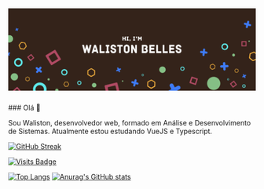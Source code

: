 <h1 align="center">
  <img alt="Logo" title="#" src="logo.png" />
</h1>
### Olá 👋

Sou Waliston, desenvolvedor web, formado em Análise e Desenvolvimento de Sistemas. Atualmente estou estudando VueJS e Typescript.

[![GitHub Streak](https://github-readme-streak-stats.herokuapp.com/?user=WalistonBelles&theme=dark)](https://git.io/streak-stats)

[![Visits Badge](https://badges.pufler.dev/visits/WalistonBelles/WalistonBelles)](https://badges.pufler.dev/visits/{WalistonBelles}/{WalistonBelles})

[![Top Langs](https://github-readme-stats.vercel.app/api/top-langs/?username=WalistonBelles&layout=compact)](https://github.com/anuraghazra/github-readme-stats) [![Anurag's GitHub stats](https://github-readme-stats.vercel.app/api?username=WalistonBelles&?count_private=true&show_icons=true&theme=gruvbox)](https://github.com/anuraghazra/github-readme-stats)







